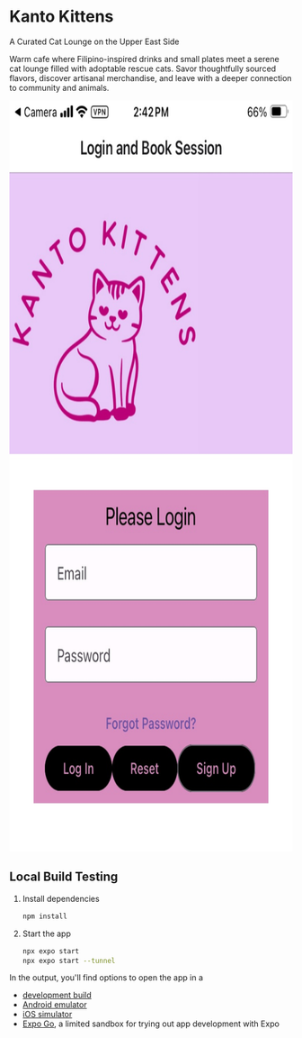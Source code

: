 # Kanto Kittens

A Curated Cat Lounge on the Upper East Side

Warm cafe where Filipino-inspired drinks and small plates meet a serene cat lounge filled with adoptable rescue cats.
Savor thoughtfully sourced flavors, discover artisanal merchandise, and leave with a deeper connection to community and animals.

<img width="750" height="1334" alt="image" src="./assets/images/KantoKittensLogin.png" />


## Local Build Testing

1. Install dependencies

   ```bash
   npm install
   ```

2. Start the app

   ```bash
   npx expo start
   npx expo start --tunnel
   ```

In the output, you'll find options to open the app in a
- [development build](https://docs.expo.dev/develop/development-builds/introduction/)
- [Android emulator](https://docs.expo.dev/workflow/android-studio-emulator/)
- [iOS simulator](https://docs.expo.dev/workflow/ios-simulator/)
- [Expo Go](https://expo.dev/go), a limited sandbox for trying out app development with Expo
